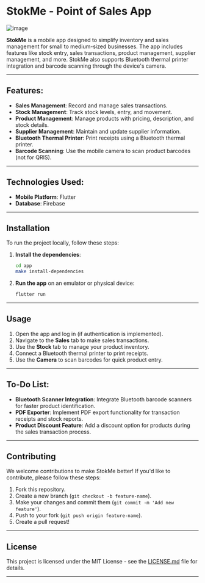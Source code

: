 # StokMe - Point of Sales App



![image](https://github.com/user-attachments/assets/211f6c74-99ab-4c32-96fa-697eac1c194f)

**StokMe** is a mobile app designed to simplify inventory and sales management for small to medium-sized businesses. The app includes features like stock entry, sales transactions, product management, supplier management, and more. StokMe also supports Bluetooth thermal printer integration and barcode scanning through the device's camera.

---

## Features:
- **Sales Management**: Record and manage sales transactions.
- **Stock Management**: Track stock levels, entry, and movement.
- **Product Management**: Manage products with pricing, description, and stock details.
- **Supplier Management**: Maintain and update supplier information.
- **Bluetooth Thermal Printer**: Print receipts using a Bluetooth thermal printer.
- **Barcode Scanning**: Use the mobile camera to scan product barcodes (not for QRIS).

---

## Technologies Used:
- **Mobile Platform**: Flutter
- **Database**: Firebase

---

## Installation

To run the project locally, follow these steps:

1. **Install the dependencies**:
    ```bash
    cd app
    make install-dependencies
    ```

2. **Run the app** on an emulator or physical device:
    ```bash
    flutter run
    ```

---

## Usage

1. Open the app and log in (if authentication is implemented).
2. Navigate to the **Sales** tab to make sales transactions.
3. Use the **Stock** tab to manage your product inventory.
4. Connect a Bluetooth thermal printer to print receipts.
5. Use the **Camera** to scan barcodes for quick product entry.

---

## To-Do List:
- **Bluetooth Scanner Integration**: Integrate Bluetooth barcode scanners for faster product identification.
- **PDF Exporter**: Implement PDF export functionality for transaction receipts and stock reports.
- **Product Discount Feature**: Add a discount option for products during the sales transaction process.

---

## Contributing

We welcome contributions to make StokMe better! If you'd like to contribute, please follow these steps:

1. Fork this repository.
2. Create a new branch (`git checkout -b feature-name`).
3. Make your changes and commit them (`git commit -m 'Add new feature'`).
4. Push to your fork (`git push origin feature-name`).
5. Create a pull request!

---

## License

This project is licensed under the MIT License - see the [LICENSE.md](LICENSE.md) file for details.

---
